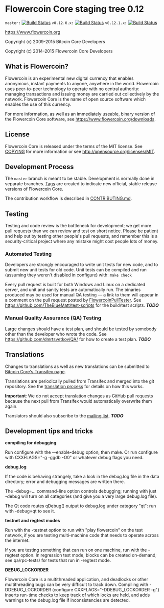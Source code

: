 Flowercoin Core staging tree 0.12
===============================

`master:` [![Build Status](https://travis-ci.org/dmrtsvetkov/flowercoin.svg?branch=master)](https://travis-ci.org/dmrtsvetkov/flowercoin) `v0.12.0.x:` [![Build Status](https://travis-ci.org/dmrtsvetkov/flowercoin.svg?branch=v0.12.0.x)](https://travis-ci.org/dmrtsvetkov/flowercoin/branches) `v0.12.1.x:` [![Build Status](https://travis-ci.org/dmrtsvetkov/flowercoin.svg?branch=v0.12.1.x)](https://travis-ci.org/dmrtsvetkov/flowercoin/branches)

https://www.flowercoin.org

Copyright (c) 2009-2015 Bitcoin Core Developers

Copyright (c) 2014-2015 Flowercoin Core Developers


What is Flowercoin?
----------------

Flowercoin is an experimental new digital currency that enables anonymous, instant
payments to anyone, anywhere in the world. Flowercoin uses peer-to-peer technology
to operate with no central authority: managing transactions and issuing money
are carried out collectively by the network. Flowercoin Core is the name of open
source software which enables the use of this currency.

For more information, as well as an immediately useable, binary version of
the Flowercoin Core software, see https://www.flowercoin.org/downloads.


License
-------

Flowercoin Core is released under the terms of the MIT license. See [COPYING](COPYING) for more
information or see http://opensource.org/licenses/MIT.

Development Process
-------------------

The `master` branch is meant to be stable. Development is normally done in separate branches.
[Tags](https://github.com/iondis/litedash/tags) are created to indicate new official,
stable release versions of Flowercoin Core.

The contribution workflow is described in [CONTRIBUTING.md](https://github.com/iondis/litedash/blob/v0.12.1.x/CONTRIBUTING.md).


Testing
-------

Testing and code review is the bottleneck for development; we get more pull
requests than we can review and test on short notice. Please be patient and help out by testing
other people's pull requests, and remember this is a security-critical project where any mistake might cost people
lots of money.

### Automated Testing

Developers are strongly encouraged to write unit tests for new code, and to
submit new unit tests for old code. Unit tests can be compiled and run (assuming they weren't disabled in configure) with: `make check`

Every pull request is built for both Windows and Linux on a dedicated server,
and unit and sanity tests are automatically run. The binaries produced may be
used for manual QA testing — a link to them will appear in a comment on the
pull request posted by [FlowercoinPullTester](https://github.com/dmrtsvetkov/PullTester). See https://github.com/TheBlueMatt/test-scripts
for the build/test scripts. ***TODO***

### Manual Quality Assurance (QA) Testing

Large changes should have a test plan, and should be tested by somebody other
than the developer who wrote the code.
See https://github.com/dmrtsvetkov/QA/ for how to create a test plan. ***TODO***

Translations
------------

Changes to translations as well as new translations can be submitted to
[Bitcoin Core's Transifex page](https://www.transifex.com/projects/p/flowercoin/).

Translations are periodically pulled from Transifex and merged into the git repository. See the
[translation process](doc/translation_process.md) for details on how this works.

**Important**: We do not accept translation changes as GitHub pull requests because the next
pull from Transifex would automatically overwrite them again.

Translators should also subscribe to the [mailing list](https://groups.google.com/forum/#!forum/flowercoin-translators). ***TODO***

Development tips and tricks
---------------------------

**compiling for debugging**

Run configure with the --enable-debug option, then make. Or run configure with
CXXFLAGS="-g -ggdb -O0" or whatever debug flags you need.

**debug.log**

If the code is behaving strangely, take a look in the debug.log file in the data directory;
error and debugging messages are written there.

The -debug=... command-line option controls debugging; running with just -debug will turn
on all categories (and give you a very large debug.log file).

The Qt code routes qDebug() output to debug.log under category "qt": run with -debug=qt
to see it.

**testnet and regtest modes**

Run with the -testnet option to run with "play flowercoin" on the test network, if you
are testing multi-machine code that needs to operate across the internet.

If you are testing something that can run on one machine, run with the -regtest option.
In regression test mode, blocks can be created on-demand; see qa/rpc-tests/ for tests
that run in -regtest mode.

**DEBUG_LOCKORDER**

Flowercoin Core is a multithreaded application, and deadlocks or other multithreading bugs
can be very difficult to track down. Compiling with -DDEBUG_LOCKORDER (configure
CXXFLAGS="-DDEBUG_LOCKORDER -g") inserts run-time checks to keep track of which locks
are held, and adds warnings to the debug.log file if inconsistencies are detected.
